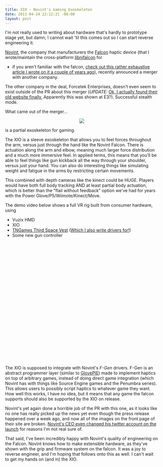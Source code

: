 ```yaml
--- 
title: XIO - Novint's Gaming Exoskeleton
date: 2011-04-24 22:12:21 -08:00
layout: post
---
```


I'm not really used to writing about hardware that's hardly to
prototype stage yet, but damn, I cannot wait 'til this comes out so I
can start reverse engineering it.

[Novint][1], the company that manufacturers the [Falcon][2] haptic
device (that I wrote/maintain the cross-platform [libnifalcon][3] for
- if you aren't familiar with the falcon,
[check out this rather exhaustive article I wrote on it a couple of years ago][8]),
recently announced a merger with another company.

The other company in the deal, Forcetek Enterprises, doesn't even seem
to exist outside of the PR about this merger (*UPDATE:*
[Ok, I actually found their old website finally.][9] Apparently this
was shown at E3?). Successful stealth mode.

What came out of the merger...

<CENTER><A HREF='http://novint.com/index.php?option=com_content&view=article&id=76&Itemid=178'><IMG
SRC='http://images.nonpolynomial.com/nonpolynomial.com/blog/xioarm.jpg' /></A></CENTER>

is a partial exoskeleton for gaming.

The XIO is a sleeve exoskeleton that allows you to feel forces
throughout the arm, versus just through the hand like the Novint
Falcon. There is actuation along the arm and elbow, meaning much
larger force distribution and a much more immersive feel. In applied
terms, this means that you'll be able to feel things like gun kickback
all the way through your shoulder, versus just your hand. You can also
do interesting things like simulating weight and fatigue in the arms
by restricting certain movements.

This combined with depth cameras like the kinect could be HUGE.
Players would have both full body tracking AND at least partial body
actuation, which is better than the "flail without feedback" option
we've had for years with the Power Glove/P5/Wiimote/Kinect/Move.

The demo video below shows a full VR rig built from consumer
hardware, using

* Vuzix HMD
* XIO
* [TNGames Third Space Vest][5] ([Which I also write drivers for!][4])
* Some new gun controller

<CENTER><object width="480" height="390"><param name="movie" value="http://www.youtube.com/v/lV3j2Yxv7jY?fs=1&amp;hl=en_US"></param><param name="allowFullScreen" value="true"></param><param name="allowscriptaccess" value="always"></param><embed src="http://www.youtube.com/v/lV3j2Yxv7jY?fs=1&amp;hl=en_US" type="application/x-shockwave-flash" allowscriptaccess="always" allowfullscreen="true" width="480" height="390"></embed></object></CENTER>

The XIO is supposed to integrate with Novint's _F-Gen_ drivers. F-Gen
is an abstract programmer layer (similar to [GlovePIE][7]) made to
implement haptics on top of arbitrary games, instead of doing direct
game integration (which Novint has with things like Source Engine
games and the Penumbra series). This allows users to possibly script
haptics to whatever game they want. How well this works, I have no
idea, but it means that any game the falcon supports should also be
supported by the XIO on release.

Novint's yet again done a horrible job of the PR with this one, as it
looks like no one has really picked up the news yet even though the
press release happened over a week ago, and now all of the images on
the front page of their site are broken. [Novint's CEO even changed his
twitter account on the launch][6] for reasons I'm not real sure
of. 

That said, I've been incredibly happy with Novint's quality of
engineering on the Falcon. Novint knows how to make extensible
hardware, as they've shown with the grip and firmware system on the
falcon. It was a joy to reverse engineer, and I'm hoping that follows
onto this as well. I can't wait to get my hands on (and in) the XIO.

[1]: http://www.novint.com
[2]: http://novint.com/index.php?option=com_content&view=article&id=39&Itemid=175
[3]: http://www.github.com/qdot/libnifalcon
[4]: http://www.github.com/qdot/libthirdspacevest
[5]: http://www.tngames.com
[6]: http://www.twitter.com/tomlucient
[7]: http://sites.google.com/site/carlkenner/glovepie
[8]: http://www.nonpolynomial.com/2008/03/25/everything-i-know-about-the-novint-falcon-as-of-march-2008/
[9]: http://www.forcetekusa.com/
